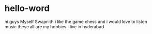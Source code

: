 # hello-word

hi guys 
Myself Swapnith 
i like the game chess and i would love to listen music
these all are my hobbies
i live in hyderabad
